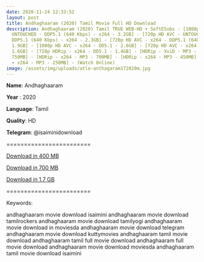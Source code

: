 ```yaml
---
date: 2020-11-24 12:33:52
layout: post
title: Andhaghaaram (2020) Tamil Movie Full HD Download
description: Andhaghaaram (2020) Tamil TRUE WEB-HD + SoftESubs - [1080p HD AVC -
  UNTOUCHED - DDP5.1 (640 Kbps) - x264 - 3.2GB] - [720p HD AVC - UNTOUCHED -
  DDP5.1 (640 Kbps) - x264 - 2.3GB] - [720p HD AVC - x264 - DDP5.1 (640 Kbps) -
  1.9GB] - [1080p HD AVC - x264 - DD5.1 - 2.6GB] - [720p HD AVC - x264 - AAC -
  1.6GB] - [720p HDRip - x264 - DD5.1 - 1.4GB] - [HDRip - XviD - MP3 - AVI -
  750MB] - [HDRip - x264 - MP3 - 700MB] - [HDRip - x264 - MP3 - 450MB] - [HDRip
  - x264 - MP3 - 250MB] - (Watch Online)
image: /assets/img/uploads/atle-anthagaram172020m.jpg
---
```

**Name**: Andhaghaaram

**Year** : 2020

**Language**: Tamil

**Quality**: HD

**Telegram**: @isaiminidownload

\========================

[Download in 400 MB](https://drive.unblocked.workers.dev/Andhaghaaram/(%2520Telegram%2520%40isaiminidownload%2520)-%2520Andhaghaaram%2520(2020)%2520%5BTamil%2520-%2520HDRip%2520-%2520x264%2520-%2520MP3%2520-%2520450MB%2520-%2520ESubs%5D.mkv?rootId=0AJtZkTkXLBuYUk9PVA)

[](https://drive.unblocked.workers.dev/Andhaghaaram/(%2520Telegram%2520%40isaiminidownload%2520)-%2520Andhaghaaram%2520(2020)%2520%5BTamil%2520-%2520HDRip%2520-%2520x264%2520-%2520MP3%2520-%2520450MB%2520-%2520ESubs%5D.mkv?rootId=0AJtZkTkXLBuYUk9PVA)[Download in 700 MB](https://drive.unblocked.workers.dev/Andhaghaaram/(%2520Telegram%2520%40isaiminidownload%2520)%2520-%2520Andhaghaaram%2520(2020)%2520%5BTamil%2520-%2520HDRip%2520-%2520x264-%2520MP3%2520-%2520700MB%2520-%2520ESubs%5D.mkv?rootId=0AJtZkTkXLBuYUk9PVA)

[Download in 1.7 GB](https://drive.unblocked.workers.dev/Andhaghaaram/(%2520Telegram%2520%40isaiminidownload%2520)%2520-%2520Andhaghaaram%2520(2020)%2520%5BTamil%2520-%2520720p%2520HDRip%2520-%2520x264%2520-%2520DD5.1%2520-%25201.4GB%2520-%2520ESubs%5D.mkv?rootId=0AJtZkTkXLBuYUk9PVA)

[](https://drive.unblocked.workers.dev/Andhaghaaram/(%2520Telegram%2520%40isaiminidownload%2520)%2520-%2520Andhaghaaram%2520(2020)%2520%5BTamil%2520-%2520720p%2520HDRip%2520-%2520x264%2520-%2520DD5.1%2520-%25201.4GB%2520-%2520ESubs%5D.mkv?rootId=0AJtZkTkXLBuYUk9PVA)========================

Keywords:

andhaghaaram movie download isaimini
andhaghaaram movie download tamilrockers
andhaghaaram movie download tamilyogi
andhaghaaram movie download in moviesda
andhaghaaram movie download telegram
andhaghaaram movie download kuttymovies
andhaghaaram tamil movie download
andhaghaaram tamil full movie download
andhaghaaram full movie download
andhaghaaram movie download moviesda
andhaghaaram tamil movie download isaimini